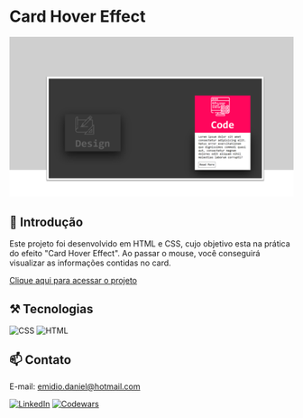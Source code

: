 # Card Hover Effect

![preview](./assets/iconreadme.png)

## 📄 Introdução

Este projeto foi desenvolvido em HTML e CSS, cujo objetivo esta na prática do efeito "Card Hover Effect". Ao passar o mouse, você conseguirá visualizar as informações contidas no card.

[Clique aqui para acessar o projeto](https://projeto-frontendreact-beta.vercel.app/)


## ⚒️ Tecnologias 

![CSS](https://img.shields.io/badge/CSS3-1572B6?style=for-the-badge&logo=css3&logoColor=white)
![HTML](https://img.shields.io/badge/HTML5-E34F26?style=for-the-badge&logo=html5&logoColor=white)

## 📫 Contato

E-mail: emidio.daniel@hotmail.com

[![LinkedIn](https://img.shields.io/badge/LinkedIn-0077B5?style=for-the-badge&logo=linkedin&logoColor=white)](https://www.linkedin.com/in/danielemidio1988/)
[![Codewars](https://img.shields.io/badge/Codewars-B1361E?style=for-the-badge&logo=Codewars&logoColor=white)](https://www.codewars.com/users/DanielEmidio1988)